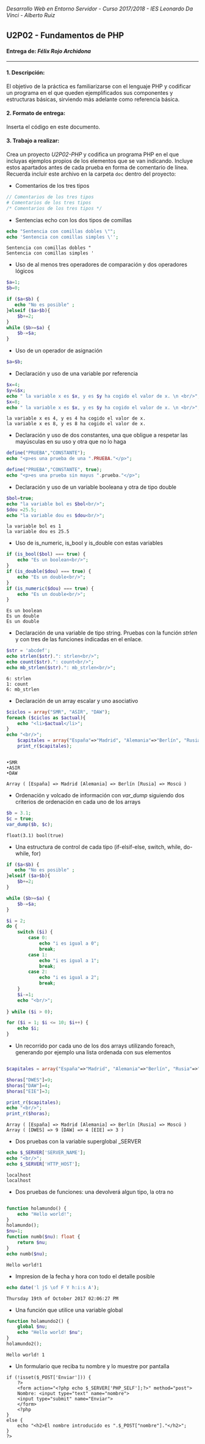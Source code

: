 ###### *Desarrollo Web en Entorno Servidor - Curso 2017/2018 - IES Leonardo Da Vinci - Alberto Ruiz*
## U2P02 - Fundamentos de PHP
#### Entrega de: *Félix Rojo Archidona*
----
#### 1. Descripción:

El objetivo de la práctica es familiarizarse con el lenguaje PHP y codificar un programa en el que queden ejemplificados sus componentes y estructuras básicas, sirviendo más adelante como referencia básica.

#### 2. Formato de entrega:

Inserta el código en este documento.

#### 3. Trabajo a realizar:

Crea un proyecto *U2P02-PHP* y codifica un programa PHP en el que incluyas ejemplos propios de los elementos que se van indicando. Incluye estos apartados antes de cada prueba en forma de comentario de línea. Recuerda incluir este archivo en la carpeta `doc` dentro del proyecto:

* Comentarios de los tres tipos


```php
// Comentarios de los tres tipos
# Comentarios de los tres tipos
/* Comentarios de los tres tipos */
```



* Sentencias echo con los dos tipos de comillas


```php
echo "Sentencia con comillas dobles \"";
echo 'Sentencia con comillas simples \'';
```

```
Sentencia con comillas dobles " 
Sentencia con comillas simples '
```



* Uso de al menos tres operadores de comparación y dos operadores lógicos


```php
$a=1;
$b=0;

if ($a<$b) {
   echo "No es posible" ;
}elseif ($a>$b){
    $b+=2;
}
while ($b>=$a) {
    $b-=$a;
}
```



* Uso de un operador de asignación


```php
$a=$b;
```



* Declaración y uso de una variable por referencia


```php
$x=4;
$y=&$x;
echo " la variable x es $x, y es $y ha cogido el valor de x. \n <br/>";
$x=8;
echo " la variable x es $x, y es $y ha cogido el valor de x. \n <br/>";

```

```
la variable x es 4, y es 4 ha cogido el valor de x. 
la variable x es 8, y es 8 ha cogido el valor de x. 
```



* Declaración y uso de dos constantes, una que obligue a respetar las mayúsculas en su uso y otra que no lo haga


```php
define("PRUEBA","CONSTANTE");
echo "<p>es una prueba de una ".PRUEBA."</p>";

define("PRUEBA","CONSTANTE", true);
echo "<p>es una prueba sin mayus ".prueba."</p>";
```



* Declaración y uso de un variable booleana y otra de tipo double


```php
$bol=true;
echo "la variable bol es $bol<br/>";
$dou =25.5;
echo "la variable dou es $dou<br/>";

```

```
la variable bol es 1
la variable dou es 25.5
```



* Uso de is_numeric, is_bool y is_double con estas variables


```php
if (is_bool($bol) === true) {
    echo "Es un boolean<br/>";
}
if (is_double($dou) === true) {
    echo "Es un double<br/>";
}
if (is_numeric($dou) === true) {
    echo "Es un double<br/>";
}
```

```
Es un boolean
Es un double
Es un double
```



* Declaración de una variable de tipo string. Pruebas con la función *strlen* y con tres de las funciones indicadas en el enlace.


```php
$str = 'abcdef';
echo strlen($str).": strlen<br/>";
echo count($str).": count<br/>";
echo mb_strlen($str).": mb_strlen<br/>";
```

```
6: strlen
1: count
6: mb_strlen
```



* Declaración de un array escalar y uno asociativo


```php
$ciclos = array("SMR", "ASIR", "DAW");
foreach ($ciclos as $actual){
    echo "<li>$actual</li>";
}
echo "<br/>";
    $capitales = array("España"=>"Madrid", "Alemania"=>"Berlín", "Rusia"=>"Moscú");
    print_r($capitales);
```

```

•SMR
•ASIR
•DAW

Array ( [España] => Madrid [Alemania] => Berlín [Rusia] => Moscú ) 
```



* Ordenación y volcado de información con *var_dump* siguiendo dos criterios de ordenación en cada uno de los arrays


```php
$b = 3.1;
$c = true;
var_dump($b, $c);
```

```
float(3.1) bool(true) 
```



* Una estructura de control de cada tipo (if-elsif-else, switch, while, do-while, for)


```php
if ($a<$b) {
   echo "No es posible" ;
}elseif ($a>$b){
    $b+=2;
}

while ($b>=$a) {
    $b-=$a;
}

$i = 2;
do {
    switch ($i) {
        case 0:
            echo "i es igual a 0";
            break;
        case 1:
            echo "i es igual a 1";
            break;
        case 2:
            echo "i es igual a 2";
            break;
    }
    $i-=1;
    echo "<br/>";
    
} while ($i > 0);

for ($i = 1; $i <= 10; $i++) {
    echo $i;
}

```



* Un recorrido por cada uno de los dos arrays utilizando foreach, generando por ejemplo una lista ordenada con sus elementos


```php

$capitales = array("España"=>"Madrid", "Alemania"=>"Berlín", "Rusia"=>"Moscú");

$horas["DWES"]=9;
$horas["DAW"]=4;
$horas["EIE"]=3;

print_r($capitales);
echo "<br/>"; 
print_r($horas);
```

```
Array ( [España] => Madrid [Alemania] => Berlín [Rusia] => Moscú ) 
Array ( [DWES] => 9 [DAW] => 4 [EIE] => 3 ) 
```

* Dos pruebas con la variable superglobal _SERVER


```php
echo $_SERVER['SERVER_NAME'];
echo "<br/>";
echo $_SERVER['HTTP_HOST'];
```

```
localhost
localhost
```



* Dos pruebas de funciones: una devolverá algun tipo, la otra no


```php

function holamundo() {
    echo "Hello world!";
}
holamundo();
$nu=1;
function numb($nu): float {
    return $nu;
}
echo numb($nu);
```

```
Hello world!1 
```



* Impresion de la fecha y hora con todo el detalle posible


```php
echo date('l jS \of F Y h:i:s A');
```

```
Thursday 19th of October 2017 02:06:27 PM 
```



* Una función que utilice una variable global


```php
function holamundo2() {
    global $nu;
    echo "Hello world! $nu";
}
holamundo2();
```

```  
Hello world! 1
```



* Un formulario que reciba tu nombre y lo muestre por pantalla


```php+HTML
if (!isset($_POST['Enviar'])) {
    ?>
    <form action="<?php echo $_SERVER['PHP_SELF'];?>" method="post">
    Nombre: <input type="text" name="nombre">
    <input type="submit" name="Enviar">
    </form>
    <?php 
}    
else {
    echo "<h2>El nombre introducido es ".$_POST["nombre"]."</h2>";
}
?>
```

